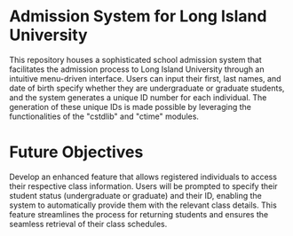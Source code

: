 # Admission System for Long Island University
This repository houses a sophisticated school admission system that facilitates the admission process to Long Island University through an intuitive menu-driven interface. Users can input their first, last names, and date of birth specify whether they are undergraduate or graduate students, and the system generates a unique ID number for each individual. The generation of these unique IDs is made possible by leveraging the functionalities of the "cstdlib" and "ctime" modules.

# Future Objectives
Develop an enhanced feature that allows registered individuals to access their respective class information. Users will be prompted to specify their student status (undergraduate or graduate) and their ID, enabling the system to automatically provide them with the relevant class details. This feature streamlines the process for returning students and ensures the seamless retrieval of their class schedules.
